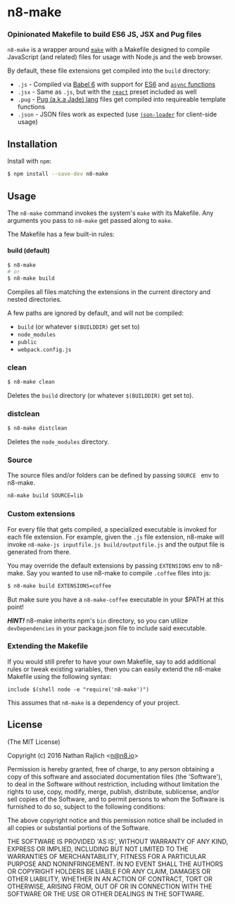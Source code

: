 n8-make
=======
### Opinionated Makefile to build ES6 JS, JSX and Pug files

`n8-make` is a wrapper around [`make`](https://www.gnu.org/software/make/)
with a Makefile designed to compile JavaScript (and related) files for
usage with Node.js and the web browser.

By default, these file extensions get compiled into the `build` directory:

 * `.js` - Compiled via [Babel 6](https://babeljs.io) with support for [ES6](http://babeljs.io/docs/plugins/preset-es2015/) and [`async` functions](https://babeljs.io/docs/plugins/transform-async-to-generator/)
 * `.jsx` - Same as `.js`, but with the [`react`](https://www.npmjs.com/package/babel-preset-react) preset included as well
 * `.pug` - [Pug (a.k.a Jade) lang](http://jade-lang.com/) files get compiled into requireable template functions
 * `.json` - JSON files work as expected (use [`json-loader`](https://www.npmjs.com/package/json-loader) for client-side usage)


Installation
------------

Install with `npm`:

``` bash
$ npm install --save-dev n8-make
```


Usage
-----

The `n8-make` command invokes the system's `make` with its Makefile.
Any arguments you pass to `n8-make` get passed along to `make`.

The Makefile has a few built-in rules:

#### build (default)

``` bash
$ n8-make
# or
$ n8-make build
```

Compiles all files matching the extensions in the current directory
and nested directories.

A few paths are ignored by default, and will not be compiled:

 * `build` (or whatever `$(BUILDDIR)` get set to)
 * `node_modules`
 * `public`
 * `webpack.config.js`


### clean

``` bash
$ n8-make clean
```

Deletes the `build` directory (or whatever `$(BUILDDIR)` get set to).


### distclean

``` bash
$ n8-make distclean
```

Deletes the `node_modules` directory.


### Source

The source files and/or folders can be defined by passing `SOURCE ` env to n8-make.

``` bash
n8-make build SOURCE=lib
```

### Custom extensions

For every file that gets compiled, a specialized executable is invoked for each
file extension. For example, given the `.js` file extension, n8-make will invoke
`n8-make-js inputfile.js build/outputfile.js` and the output file is generated
from there.

You may override the default extensions by passing `EXTENSIONS` env to n8-make.
Say you wanted to use n8-make to compile `.coffee` files into js:

``` bash
$ n8-make build EXTENSIONS=coffee
```

But make sure you have a `n8-make-coffee` executable in your $PATH at this
point!

__*HINT!*__ n8-make inherits npm's `bin` directory, so you can utilize
`devDependencies` in your package.json file to include said executable.


### Extending the Makefile

If you would still prefer to have your own Makefile, say to add additional rules
or tweak existing variables, then you can easily extend the n8-make Makefile using
the following syntax:

``` make
include $(shell node -e "require('n8-make')")
```

This assumes that `n8-make` is a dependency of your project.


License
-------

(The MIT License)

Copyright (c) 2016 Nathan Rajlich &lt;n@n8.io&gt;

Permission is hereby granted, free of charge, to any person obtaining
a copy of this software and associated documentation files (the
'Software'), to deal in the Software without restriction, including
without limitation the rights to use, copy, modify, merge, publish,
distribute, sublicense, and/or sell copies of the Software, and to
permit persons to whom the Software is furnished to do so, subject to
the following conditions:

The above copyright notice and this permission notice shall be
included in all copies or substantial portions of the Software.

THE SOFTWARE IS PROVIDED 'AS IS', WITHOUT WARRANTY OF ANY KIND,
EXPRESS OR IMPLIED, INCLUDING BUT NOT LIMITED TO THE WARRANTIES OF
MERCHANTABILITY, FITNESS FOR A PARTICULAR PURPOSE AND NONINFRINGEMENT.
IN NO EVENT SHALL THE AUTHORS OR COPYRIGHT HOLDERS BE LIABLE FOR ANY
CLAIM, DAMAGES OR OTHER LIABILITY, WHETHER IN AN ACTION OF CONTRACT,
TORT OR OTHERWISE, ARISING FROM, OUT OF OR IN CONNECTION WITH THE
SOFTWARE OR THE USE OR OTHER DEALINGS IN THE SOFTWARE.
